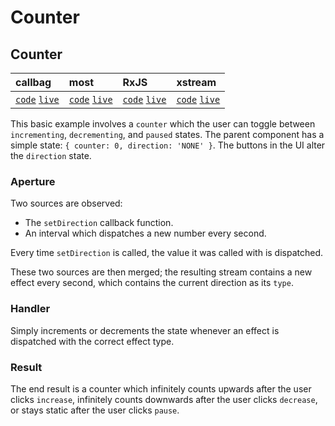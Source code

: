 # Counter

## Counter

| callbag | most | RxJS | xstream |
| :--- | :--- | :--- | :--- |
| [`code`](https://git.io/fAZ1q) [`live`](https://codesandbox.io/s/github/fanduel-oss/refract/tree/master/examples/counter/callbag) | [`code`](https://git.io/fAZ1m) [`live`](https://codesandbox.io/s/github/fanduel-oss/refract/tree/master/examples/counter/most) | [`code`](https://git.io/fAZ1Y) [`live`](https://codesandbox.io/s/github/fanduel-oss/refract/tree/master/examples/counter/rxjs) | [`code`](https://git.io/fAZ1O) [`live`](https://codesandbox.io/s/github/fanduel-oss/refract/tree/master/examples/counter/xstream) |

This basic example involves a `counter` which the user can toggle between `incrementing`, `decrementing`, and `paused` states. The parent component has a simple state: `{ counter: 0, direction: 'NONE' }`. The buttons in the UI alter the `direction` state.

### Aperture

Two sources are observed:

* The `setDirection` callback function.
* An interval which dispatches a new number every second.

Every time `setDirection` is called, the value it was called with is dispatched.

These two sources are then merged; the resulting stream contains a new effect every second, which contains the current direction as its `type`.

### Handler

Simply increments or decrements the state whenever an effect is dispatched with the correct effect type.

### Result

The end result is a counter which infinitely counts upwards after the user clicks `increase`, infinitely counts downwards after the user clicks `decrease`, or stays static after the user clicks `pause`.

